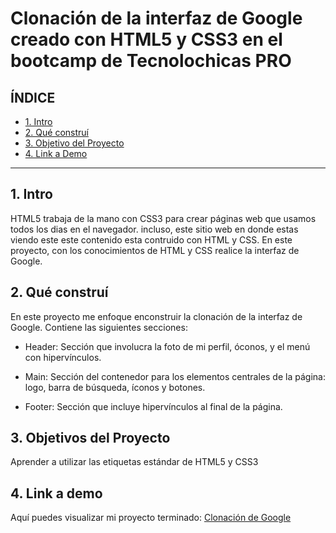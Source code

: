 #  Clonación de la interfaz de Google creado con HTML5  y  CSS3 en el bootcamp de Tecnolochicas PRO


## **ÍNDICE**

* [1. Intro](https://github.com/esperanzajuarezsiles/clonacion_google/blob/main/README.md#1-intro)
* [2. Qué construí](https://github.com/esperanzajuarezsiles/clonacion_google/blob/main/README.md#2-qu%C3%A9-constru%C3%AD)
* [3. Objetivo del Proyecto](https://github.com/esperanzajuarezsiles/clonacion_google/blob/main/README.md#3-objetivos-del-proyecto)
* [4. Link a Demo](https://github.com/esperanzajuarezsiles/clonacion_google/blob/main/README.md#4-link-a-demo)

****

## 1. Intro
HTML5 trabaja de la mano con CSS3 para crear páginas web que usamos todos los dias en el navegador. incluso, este sitio web en donde estas viendo este este contenido esta contruido con HTML y CSS. En este proyecto, con los conocimientos de HTML y CSS realice la interfaz de Google.

## 2. Qué construí
En este proyecto me enfoque enconstruir la clonación de la interfaz de Google. 
Contiene las siguientes secciones:

* Header: Sección que involucra la foto de mi perfil, óconos, y el menú con hipervínculos.

* Main: Sección del contenedor para los elementos centrales de la página: logo, barra de búsqueda, íconos y botones.

* Footer: Sección que incluye hipervínculos al final de la página.

## 3. Objetivos del Proyecto
Aprender a utilizar las etiquetas estándar de HTML5 y CSS3

## 4. Link a demo
Aquí puedes visualizar mi proyecto terminado: [Clonación de Google](https://remarkable-cactus-1cef3b.netlify.app/)
